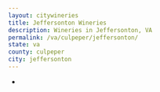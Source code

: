 ```yaml
---
layout: citywineries
title: Jeffersonton Wineries
description: Wineries in Jeffersonton, VA
permalink: /va/culpeper/jeffersonton/
state: va
county: culpeper
city: jeffersonton
---
```

-
